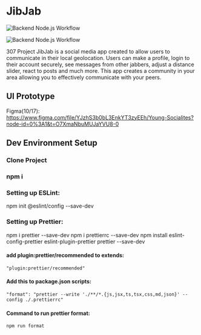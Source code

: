 # JibJab

![Backend Node.js Workflow](https://github.com/Darrick-Oliver/JibJab/actions/workflows/node.js.yml/badge.svg?branch=integ)

![Backend Node.js Workflow](https://github.com/Darrick-Oliver/JibJab/actions/workflows/main_jibjab.yml/badge.svg?branch=integ)


307 Project
JibJab is a social media app created to allow users to communicate in their local geolocation. Users can make a profile, login to their account securely, see messages from other jabbers, adjust a distance slider, react to posts and much more. This app creates a community in your area allowing you to effectively communicate with your peers.

## UI Prototype

Figma(10/17): https://www.figma.com/file/YJzhS3b0bL3EnkYT3zyEEh/Young-Socialites?node-id=0%3A1&t=O7XmaNbuMUJaYVU8-0

## Dev Environment Setup

### Clone Project

### npm i

### Setting up ESLint:

npm init @eslint/config --save-dev


### Setting up Prettier:

npm i prettier --save-dev
npm i prettierrc --save-dev
npm install eslint-config-prettier eslint-plugin-prettier prettier --save-dev

#### add plugin:prettier/recommended to extends:
    "plugin:prettier/recommended"

#### Add this to package.json scripts:
	"format": "prettier --write './**/*.{js,jsx,ts,tsx,css,md,json}' --config ./.prettierrc"

#### Command to run prettier format:
	npm run format
